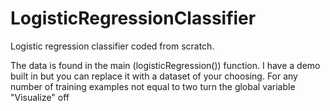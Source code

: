 # LogisticRegressionClassifier
Logistic regression classifier coded from scratch.

The data is found in the main (logisticRegression()) function. I have a demo built in but you can replace it with a dataset of your choosing.
For any number of training examples not equal to two turn the global variable "Visualize" off

